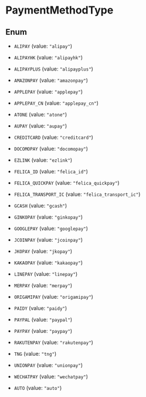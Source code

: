 

# PaymentMethodType

## Enum


* `ALIPAY` (value: `"alipay"`)

* `ALIPAYHK` (value: `"alipayhk"`)

* `ALIPAYPLUS` (value: `"alipayplus"`)

* `AMAZONPAY` (value: `"amazonpay"`)

* `APPLEPAY` (value: `"applepay"`)

* `APPLEPAY_CN` (value: `"applepay_cn"`)

* `ATONE` (value: `"atone"`)

* `AUPAY` (value: `"aupay"`)

* `CREDITCARD` (value: `"creditcard"`)

* `DOCOMOPAY` (value: `"docomopay"`)

* `EZLINK` (value: `"ezlink"`)

* `FELICA_ID` (value: `"felica_id"`)

* `FELICA_QUICKPAY` (value: `"felica_quickpay"`)

* `FELICA_TRANSPORT_IC` (value: `"felica_transport_ic"`)

* `GCASH` (value: `"gcash"`)

* `GINKOPAY` (value: `"ginkopay"`)

* `GOOGLEPAY` (value: `"googlepay"`)

* `JCOINPAY` (value: `"jcoinpay"`)

* `JKOPAY` (value: `"jkopay"`)

* `KAKAOPAY` (value: `"kakaopay"`)

* `LINEPAY` (value: `"linepay"`)

* `MERPAY` (value: `"merpay"`)

* `ORIGAMIPAY` (value: `"origamipay"`)

* `PAIDY` (value: `"paidy"`)

* `PAYPAL` (value: `"paypal"`)

* `PAYPAY` (value: `"paypay"`)

* `RAKUTENPAY` (value: `"rakutenpay"`)

* `TNG` (value: `"tng"`)

* `UNIONPAY` (value: `"unionpay"`)

* `WECHATPAY` (value: `"wechatpay"`)

* `AUTO` (value: `"auto"`)



